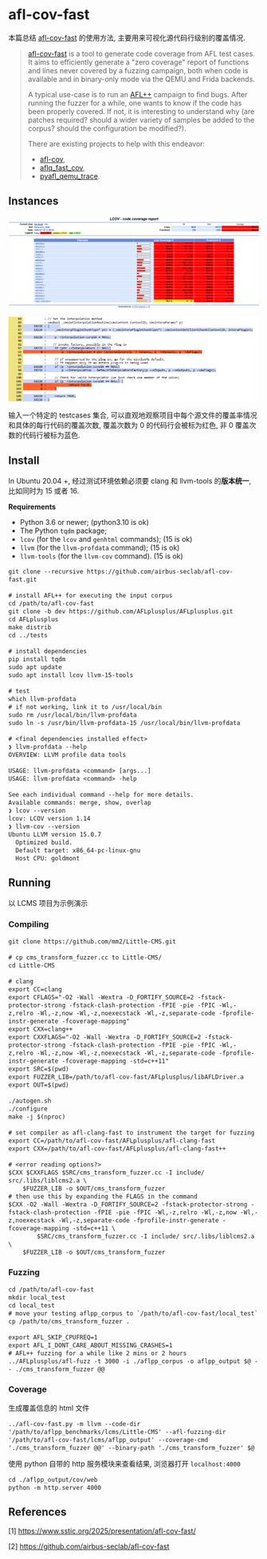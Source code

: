 # afl-cov-fast

本篇总结 [afl-cov-fast](https://github.com/airbus-seclab/afl-cov-fast) 的使用方法, 主要用来可视化源代码行级别的覆盖情况.

> [afl-cov-fast](https://github.com/airbus-seclab/afl-cov-fast) is a tool to generate code coverage from AFL test cases. It aims to  efficiently generate a "zero coverage" report of functions and lines  never covered by a fuzzing campaign, both when code is available and in  binary-only mode via the QEMU and Frida backends.
>
> A typical use-case is to run an [AFL++](https://github.com/AFLplusplus/AFLplusplus) campaign to find bugs. After running the fuzzer for a while, one wants  to know if the code has been properly covered. If not, it is interesting to understand why (are patches required? should a wider variety of  samples be added to the corpus? should the configuration be modified?).
>
> There are existing projects to help with this endeavor:
>
> -  [afl-cov](https://github.com/vanhauser-thc/afl-cov),
> -  [aflq_fast_cov](https://github.com/eqv/aflq_fast_cov),
> -  [pyafl_qemu_trace](https://github.com/novafacing/pyafl_qemu_trace).



## Instances

![image-20250723080220170](assets/image-20250723080220170.png)

![image-20250723080324808](assets/image-20250723080324808.png)

输入一个特定的 testcases 集合, 可以直观地观察项目中每个源文件的覆盖率情况和具体的每行代码的覆盖次数, 覆盖次数为 0 的代码行会被标为红色, 非 0 覆盖次数的代码行被标为蓝色. 



## Install

In Ubuntu 20.04 +, 经过测试环境依赖必须要 clang 和 llvm-tools 的**版本统一**, 比如同时为 15 或者 16.

**Requirements**

- Python 3.6 or newer; (python3.10 is ok)
- The Python `tqdm` package;
- `lcov` (for the `lcov` and `genhtml` commands); (15 is ok)
- `llvm` (for the `llvm-profdata` command); (15 is ok)
- `llvm-tools` (for the `llvm-cov` command). (15 is ok)

```shell
git clone --recursive https://github.com/airbus-seclab/afl-cov-fast.git

# install AFL++ for executing the input corpus
cd /path/to/afl-cov-fast
git clone -b dev https://github.com/AFLplusplus/AFLplusplus.git
cd AFLplusplus
make distrib
cd ../tests

# install dependencies
pip install tqdm
sudo apt update
sudo apt install lcov llvm-15-tools

# test
which llvm-profdata
# if not working, link it to /usr/local/bin
sudo rm /usr/local/bin/llvm-profdata
sudo ln -s /usr/bin/llvm-profdata-15 /usr/local/bin/llvm-profdata

# <final dependencies installed effect>
❯ llvm-profdata --help
OVERVIEW: LLVM profile data tools

USAGE: llvm-profdata <command> [args...]
USAGE: llvm-profdata <command> -help

See each individual command --help for more details.
Available commands: merge, show, overlap
❯ lcov --version
lcov: LCOV version 1.14
❯ llvm-cov --version
Ubuntu LLVM version 15.0.7
  Optimized build.
  Default target: x86_64-pc-linux-gnu
  Host CPU: goldmont
```



## Running

以 LCMS 项目为示例演示

### Compiling

```shell
git clone https://github.com/mm2/Little-CMS.git

# cp cms_transform_fuzzer.cc to Little-CMS/
cd Little-CMS

# clang
export CC=clang
export CFLAGS="-O2 -Wall -Wextra -D_FORTIFY_SOURCE=2 -fstack-protector-strong -fstack-clash-protection -fPIE -pie -fPIC -Wl,-z,relro -Wl,-z,now -Wl,-z,noexecstack -Wl,-z,separate-code -fprofile-instr-generate -fcoverage-mapping"
export CXX=clang++
export CXXFLAGS="-O2 -Wall -Wextra -D_FORTIFY_SOURCE=2 -fstack-protector-strong -fstack-clash-protection -fPIE -pie -fPIC -Wl,-z,relro -Wl,-z,now -Wl,-z,noexecstack -Wl,-z,separate-code -fprofile-instr-generate -fcoverage-mapping -std=c++11"
export SRC=$(pwd)
export FUZZER_LIB=/path/to/afl-cov-fast/AFLplusplus/libAFLDriver.a
export OUT=$(pwd)

./autogen.sh
./configure
make -j $(nproc)

# set compiler as afl-clang-fast to instrument the target for fuzzing
export CC=/path/to/afl-cov-fast/AFLplusplus/afl-clang-fast
export CXX=/path/to/afl-cov-fast/AFLplusplus/afl-clang-fast++

# <error reading options?>
$CXX $CXXFLAGS $SRC/cms_transform_fuzzer.cc -I include/ src/.libs/liblcms2.a \
    $FUZZER_LIB -o $OUT/cms_transform_fuzzer
# then use this by expanding the FLAGS in the command
$CXX -O2 -Wall -Wextra -D_FORTIFY_SOURCE=2 -fstack-protector-strong -fstack-clash-protection -fPIE -pie -fPIC -Wl,-z,relro -Wl,-z,now -Wl,-z,noexecstack -Wl,-z,separate-code -fprofile-instr-generate -fcoverage-mapping -std=c++11 \
		$SRC/cms_transform_fuzzer.cc -I include/ src/.libs/liblcms2.a \
    $FUZZER_LIB -o $OUT/cms_transform_fuzzer
```

### Fuzzing

```shell
cd /path/to/afl-cov-fast
mkdir local_test
cd local_test
# move your testing aflpp_corpus to `/path/to/afl-cov-fast/local_test`
cp /path/to/cms_transform_fuzzer .

export AFL_SKIP_CPUFREQ=1
export AFL_I_DONT_CARE_ABOUT_MISSING_CRASHES=1
# AFL++ fuzzing for a while like 2 mins or 2 hours
../AFLplusplus/afl-fuzz -t 3000 -i ./aflpp_corpus -o aflpp_output $@ -- ./cms_transform_fuzzer @@
```



### Coverage

生成覆盖信息的 html 文件

```shell
../afl-cov-fast.py -m llvm --code-dir '/path/to/aflpp_benchmarks/lcms/Little-CMS' --afl-fuzzing-dir '/path/to/afl-cov-fast/lcms/aflpp_output' --coverage-cmd './cms_transform_fuzzer @@' --binary-path './cms_transform_fuzzer' $@
```

使用 python 自带的 http 服务模块来查看结果, 浏览器打开 `localhost:4000`

```shell
cd ./aflpp_output/cov/web
python -m http.server 4000
```





## References

[1] https://www.sstic.org/2025/presentation/afl-cov-fast/

[2] https://github.com/airbus-seclab/afl-cov-fast

